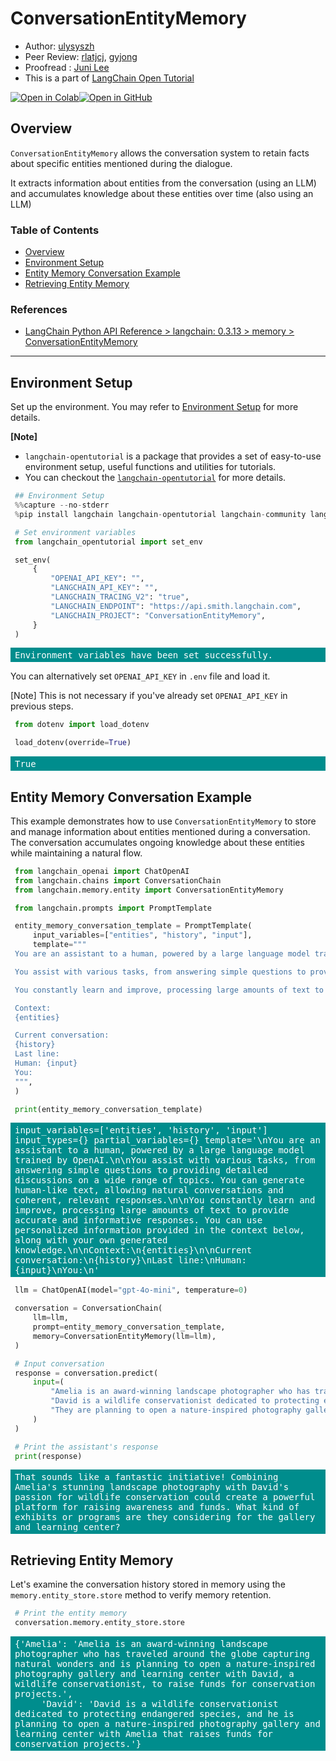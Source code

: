 <style>
.custom {
    background-color: #008d8d;
    color: white;
    padding: 0.25em 0.5em 0.25em 0.5em;
    white-space: pre-wrap;       /* css-3 */
    white-space: -moz-pre-wrap;  /* Mozilla, since 1999 */
    white-space: -pre-wrap;      /* Opera 4-6 */
    white-space: -o-pre-wrap;    /* Opera 7 */
    word-wrap: break-word;
}

pre {
    background-color: #027c7c;
    padding-left: 0.5em;
}

</style>

# ConversationEntityMemory

- Author: [ulysyszh](https://github.com/ulysyszh)
- Peer Review: [rlatjcj](https://github.com/rlatjcj), [gyjong](https://github.com/gyjong)
- Proofread : [Juni Lee](https://www.linkedin.com/in/ee-juni) 
- This is a part of [LangChain Open Tutorial](https://github.com/LangChain-OpenTutorial/LangChain-OpenTutorial)

[![Open in Colab](https://colab.research.google.com/assets/colab-badge.svg)](https://colab.research.google.com/github/LangChain-OpenTutorial/LangChain-OpenTutorial/blob/main/05-Memory/04-ConversationEntityMemory.ipynb)[![Open in GitHub](https://img.shields.io/badge/Open%20in%20GitHub-181717?style=flat-square&logo=github&logoColor=white)](https://github.com/LangChain-OpenTutorial/LangChain-OpenTutorial/blob/main/05-Memory/04-ConversationEntityMemory.ipynb)

## Overview

```ConversationEntityMemory``` allows the conversation system to retain facts about specific entities mentioned during the dialogue.

It extracts information about entities from the conversation (using an LLM) and 
accumulates knowledge about these entities over time (also using an LLM)


### Table of Contents

- [Overview](#overview)
- [Environment Setup](#environment-setup)
- [Entity Memory Conversation Example](#entity-memory-conversation-example)
- [Retrieving Entity Memory](#retrieving-entity-memory)

### References

- [LangChain Python API Reference > langchain: 0.3.13 > memory > ConversationEntityMemory](https://python.langchain.com/api_reference/langchain/memory/langchain.memory.entity.ConversationEntityMemory.html)
----

## Environment Setup
Set up the environment. You may refer to [Environment Setup](https://wikidocs.net/257836) for more details.

**[Note]**
- ```langchain-opentutorial``` is a package that provides a set of easy-to-use environment setup, useful functions and utilities for tutorials.
- You can checkout the [```langchain-opentutorial```](https://github.com/LangChain-OpenTutorial/langchain-opentutorial-pypi) for more details.


```python
## Environment Setup
%%capture --no-stderr
%pip install langchain langchain-opentutorial langchain-community langchain-openai
```

```python
# Set environment variables
from langchain_opentutorial import set_env

set_env(
    {
        "OPENAI_API_KEY": "",
        "LANGCHAIN_API_KEY": "",
        "LANGCHAIN_TRACING_V2": "true",
        "LANGCHAIN_ENDPOINT": "https://api.smith.langchain.com",
        "LANGCHAIN_PROJECT": "ConversationEntityMemory",
    }
)
```

<pre class="custom">Environment variables have been set successfully.
</pre>

You can alternatively set ```OPENAI_API_KEY``` in ```.env``` file and load it.

[Note] This is not necessary if you've already set ```OPENAI_API_KEY``` in previous steps.

```python
from dotenv import load_dotenv

load_dotenv(override=True)
```




<pre class="custom">True</pre>



## Entity Memory Conversation Example

This example demonstrates how to use ```ConversationEntityMemory``` to store and manage information about entities mentioned during a conversation. The conversation accumulates ongoing knowledge about these entities while maintaining a natural flow.


```python
from langchain_openai import ChatOpenAI
from langchain.chains import ConversationChain
from langchain.memory.entity import ConversationEntityMemory
```

```python
from langchain.prompts import PromptTemplate

entity_memory_conversation_template = PromptTemplate(
    input_variables=["entities", "history", "input"],
    template="""
You are an assistant to a human, powered by a large language model trained by OpenAI.

You assist with various tasks, from answering simple questions to providing detailed discussions on a wide range of topics. You can generate human-like text, allowing natural conversations and coherent, relevant responses.

You constantly learn and improve, processing large amounts of text to provide accurate and informative responses. You can use personalized information provided in the context below, along with your own generated knowledge.

Context:
{entities}

Current conversation:
{history}
Last line:
Human: {input}
You:
""",
)

print(entity_memory_conversation_template)
```

<pre class="custom">input_variables=['entities', 'history', 'input'] input_types={} partial_variables={} template='\nYou are an assistant to a human, powered by a large language model trained by OpenAI.\n\nYou assist with various tasks, from answering simple questions to providing detailed discussions on a wide range of topics. You can generate human-like text, allowing natural conversations and coherent, relevant responses.\n\nYou constantly learn and improve, processing large amounts of text to provide accurate and informative responses. You can use personalized information provided in the context below, along with your own generated knowledge.\n\nContext:\n{entities}\n\nCurrent conversation:\n{history}\nLast line:\nHuman: {input}\nYou:\n'
</pre>

```python
llm = ChatOpenAI(model="gpt-4o-mini", temperature=0)

conversation = ConversationChain(
    llm=llm,
    prompt=entity_memory_conversation_template,
    memory=ConversationEntityMemory(llm=llm),
)
```

```python
# Input conversation
response = conversation.predict(
    input=(
        "Amelia is an award-winning landscape photographer who has traveled around the globe capturing natural wonders. "
        "David is a wildlife conservationist dedicated to protecting endangered species. "
        "They are planning to open a nature-inspired photography gallery and learning center that raises funds for conservation projects."
    )
)

# Print the assistant's response
print(response)
```

<pre class="custom">That sounds like a fantastic initiative! Combining Amelia's stunning landscape photography with David's passion for wildlife conservation could create a powerful platform for raising awareness and funds. What kind of exhibits or programs are they considering for the gallery and learning center?
</pre>

## Retrieving Entity Memory
Let's examine the conversation history stored in memory using the ```memory.entity_store.store``` method to verify memory retention.

```python
# Print the entity memory
conversation.memory.entity_store.store
```




<pre class="custom">{'Amelia': 'Amelia is an award-winning landscape photographer who has traveled around the globe capturing natural wonders and is planning to open a nature-inspired photography gallery and learning center with David, a wildlife conservationist, to raise funds for conservation projects.',
     'David': 'David is a wildlife conservationist dedicated to protecting endangered species, and he is planning to open a nature-inspired photography gallery and learning center with Amelia that raises funds for conservation projects.'}</pre>


